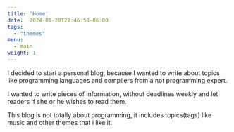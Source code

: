 ```yaml
---
title: 'Home'
date:  2024-01-20T22:46:58-06:00
tags:
  - "themes"
menu:
  - main
weight: 1
---
```


I decided to start a personal blog, because I wanted to write about topics like programming languages and compilers from a not programming expert.

I wanted to write pieces of information, without deadlines weekly and let readers if she or he wishes to read them.

This blog is not totally about programming, it includes topics(tags) like music and other themes that i like it.
